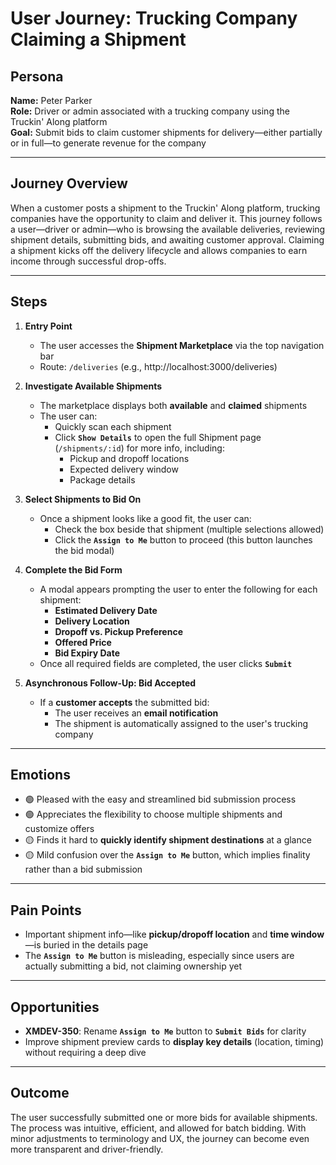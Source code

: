 # User Journey: Trucking Company Claiming a Shipment

## Persona

**Name:** Peter Parker  
**Role:** Driver or admin associated with a trucking company using the Truckin' Along platform  
**Goal:** Submit bids to claim customer shipments for delivery—either partially or in full—to generate revenue for the company

---

## Journey Overview

When a customer posts a shipment to the Truckin' Along platform, trucking companies have the opportunity to claim and deliver it. This journey follows a user—driver or admin—who is browsing the available deliveries, reviewing shipment details, submitting bids, and awaiting customer approval. Claiming a shipment kicks off the delivery lifecycle and allows companies to earn income through successful drop-offs.

---

## Steps

1. **Entry Point**

   - The user accesses the **Shipment Marketplace** via the top navigation bar
   - Route: `/deliveries` (e.g., http://localhost:3000/deliveries)

2. **Investigate Available Shipments**

   - The marketplace displays both **available** and **claimed** shipments
   - The user can:
     - Quickly scan each shipment
     - Click **`Show Details`** to open the full Shipment page (`/shipments/:id`) for more info, including:
       - Pickup and dropoff locations
       - Expected delivery window
       - Package details

3. **Select Shipments to Bid On**

   - Once a shipment looks like a good fit, the user can:
     - Check the box beside that shipment (multiple selections allowed)
     - Click the **`Assign to Me`** button to proceed (this button launches the bid modal)

4. **Complete the Bid Form**

   - A modal appears prompting the user to enter the following for each shipment:
     - **Estimated Delivery Date**
     - **Delivery Location**
     - **Dropoff vs. Pickup Preference**
     - **Offered Price**
     - **Bid Expiry Date**
   - Once all required fields are completed, the user clicks **`Submit`**

5. **Asynchronous Follow-Up: Bid Accepted**

   - If a **customer accepts** the submitted bid:
     - The user receives an **email notification**
     - The shipment is automatically assigned to the user's trucking company

---

## Emotions

- 🟢 Pleased with the easy and streamlined bid submission process
- 🟢 Appreciates the flexibility to choose multiple shipments and customize offers
- 🟡 Finds it hard to **quickly identify shipment destinations** at a glance
- 🟡 Mild confusion over the **`Assign to Me`** button, which implies finality rather than a bid submission

---

## Pain Points

- Important shipment info—like **pickup/dropoff location** and **time window**—is buried in the details page
- The **`Assign to Me`** button is misleading, especially since users are actually submitting a bid, not claiming ownership yet

---

## Opportunities

- **XMDEV-350**: Rename **`Assign to Me`** button to **`Submit Bids`** for clarity
- Improve shipment preview cards to **display key details** (location, timing) without requiring a deep dive

---

## Outcome

The user successfully submitted one or more bids for available shipments. The process was intuitive, efficient, and allowed for batch bidding. With minor adjustments to terminology and UX, the journey can become even more transparent and driver-friendly.

